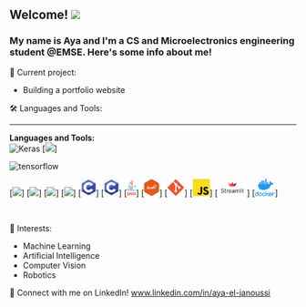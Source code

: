 ## Welcome! <img src="https://media.giphy.com/media/hvRJCLFzcasrR4ia7z/giphy.gif" width="40px">

### My name is Aya and I'm a CS and Microelectronics engineering student @EMSE. Here's some info about me!

🔭 Current project:
- Building a portfolio website

🛠️ Languages and Tools:

---

**Languages and Tools:**  
![Keras]([image_path](https://github.com/CodingAya/CodingAya/keras.png))
[<code><img height="30" src="https://github.com/CodingAya/CodingAya/master/python.png" ></code>]

![tensorflow](https://github.com/CodingAya/CodingAya/assets/81169209/6793e746-1f2a-40fd-9af1-ec4478794e52)


[<code><img height="30" src="https://github.com/CodingAya/CodingAya/master/tensorflow.png"></code>]
[<code><img height="30" src="https://github.com/CodingAya/CodingAya/master/keras.png"></code>]
[<code><img height="30" src="https://github.com/CodingAya/CodingAya/master/scikit_learn.png "></code>]
[<code><img height="30" src="[https://github.com/CodingAya/CodingAya/master/C++.png](https://github.com/CodingAya/CodingAya/blob/main/C%2B%2B.png)?raw=true"></code>]
[<code><img height="30" src="https://github.com/CodingAya/CodingAya/blob/master/C.png?raw=true"></code>]
[<code><img height="30" src="https://github.com/CodingAya/CodingAya/blob/master/C.png?raw=true"></code>]
[<code><img height="30" src="https://github.com/CodingAya/CodingAya/blob/master/Java.png?raw=true"></code>]
[<code><img height="30" src="https://github.com/CodingAya/CodingAya/blob/master/spark.png?raw=true"></code>]
[<code><img height="30" src="https://github.com/CodingAya/CodingAya/blob/master/git.png?raw=true" ></code>]
[<code><img height="30" src="https://github.com/CodingAya/CodingAya/blob/master/js.png?raw=true" ></code>]
[<code><img height="30" src="https://github.com/CodingAya/CodingAya/blob/master/streamlit.png?raw=true" ></code>]
[<code><img height="30" src="https://github.com/CodingAya/CodingAya/blob/master/docker.png?raw=true" ></code>]

<br/>

🌱 Interests:

- Machine Learning
- Artificial Intelligence
- Computer Vision
- Robotics

💬 Connect with me on LinkedIn! www.linkedin.com/in/aya-el-janoussi

<br/>
